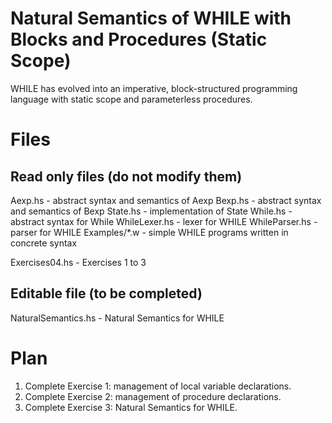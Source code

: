 # Natural Semantics of WHILE with Blocks and Procedures (Static Scope)

WHILE has evolved into an imperative, block-structured programming
language with static scope and parameterless procedures.

# Files

## Read only files (do not modify them)

Aexp.hs          - abstract syntax and semantics of Aexp
Bexp.hs          - abstract syntax and semantics of Bexp
State.hs         - implementation of State
While.hs         - abstract syntax for While
WhileLexer.hs    - lexer for WHILE
WhileParser.hs   - parser for WHILE
Examples/*.w     - simple WHILE programs written in concrete syntax

Exercises04.hs   - Exercises 1 to 3

## Editable file (to be completed)

NaturalSemantics.hs - Natural Semantics for WHILE

# Plan

1. Complete Exercise 1: management of local variable declarations.
2. Complete Exercise 2: management of procedure declarations.
3. Complete Exercise 3: Natural Semantics for WHILE.
